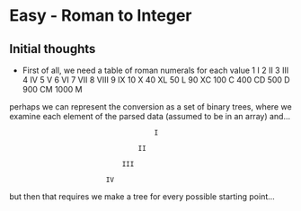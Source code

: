 # Easy - Roman to Integer
## Initial thoughts
- First of all, we need a table of roman numerals for each value
1 I 
2 II
3 III
4 IV
5 V
6 VI
7 VII
8 VIII
9 IX
10 X
40 XL
50 L 
90 XC
100 C
400 CD
500 D
900 CM
1000 M

perhaps we can represent the conversion as a set of binary trees, where we examine each element of the parsed data (assumed to be in an array) and...

                                        I
                                
                                    II

                                III
                            
                            IV
but then that requires we make a tree for every possible starting point...

